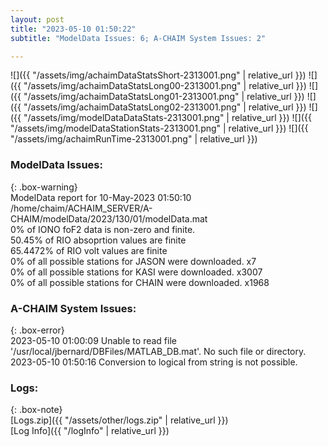 ```yaml
---
layout: post
title: "2023-05-10 01:50:22"
subtitle: "ModelData Issues: 6; A-CHAIM System Issues: 2"

---
```


![]({{ "/assets/img/achaimDataStatsShort-2313001.png" | relative_url }})
![]({{ "/assets/img/achaimDataStatsLong00-2313001.png" | relative_url }})
![]({{ "/assets/img/achaimDataStatsLong01-2313001.png" | relative_url }})
![]({{ "/assets/img/achaimDataStatsLong02-2313001.png" | relative_url }})
![]({{ "/assets/img/modelDataDataStats-2313001.png" | relative_url }})
![]({{ "/assets/img/modelDataStationStats-2313001.png" | relative_url }})
![]({{ "/assets/img/achaimRunTime-2313001.png" | relative_url }})


### ModelData Issues:  
  
{: .box-warning}  
 ModelData report for 10-May-2023 01:50:10   
 /home/chaim/ACHAIM_SERVER/A-CHAIM/modelData/2023/130/01/modelData.mat   
 0% of IONO foF2 data is non-zero and finite.   
 50.45% of RIO absoprtion values are finite   
 65.4472% of RIO volt values are finite   
 0% of all possible stations for JASON were downloaded. x7   
 0% of all possible stations for KASI were downloaded. x3007   
 0% of all possible stations for CHAIN were downloaded. x1968   
  
### A-CHAIM System Issues:  
  
{: .box-error}  
2023-05-10 01:00:09 Unable to read file '/usr/local/jbernard/DBFiles/MATLAB_DB.mat'. No such file or directory.  
2023-05-10 01:50:16 Conversion to logical from string is not possible.  

### Logs:  
  
{: .box-note}  
[Logs.zip]({{ "/assets/other/logs.zip" | relative_url }})  
[Log Info]({{ "/logInfo" | relative_url }})  
